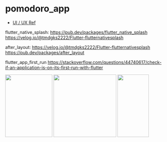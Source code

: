 # pomodoro_app

- [UI / UX Ref](https://www.behance.net/gallery/98918603/POMO-UIKIT?tracking_source=search_projects%7Cpomo+uikit)

flutter_native_splash:
https://pub.dev/packages/flutter_native_splash
https://velog.io/@tmdgks2222/Flutter-flutternativesplash

after_layout:
https://velog.io/@tmdgks2222/Flutter-flutternativesplash
https://pub.dev/packages/after_layout

flutter_app_first_run
https://stackoverflow.com/questions/44740617/check-if-an-application-is-on-its-first-run-with-flutter

<img width="150" height="200" src="./design/type1.png">
<img width="200" height="200" src="./design/type2.png">
<img  width="100" height="200"src="./design/type3.png">